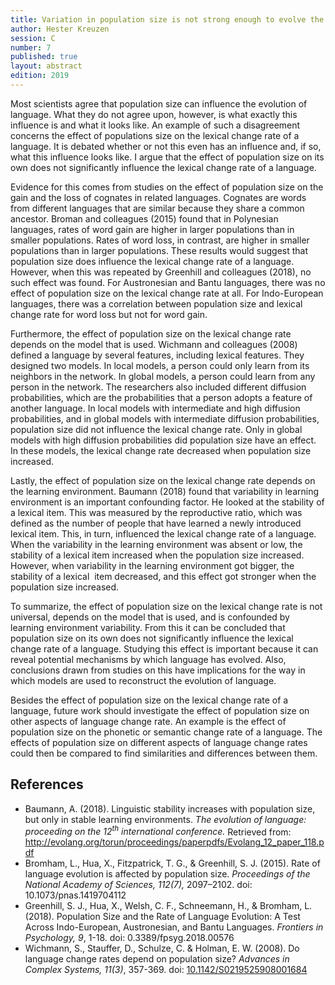 ```yaml
---
title: Variation in population size is not strong enough to evolve the lexicon of a language
author: Hester Kreuzen
session: C
number: 7
published: true
layout: abstract
edition: 2019
---
```


Most scientists agree that population size can influence the evolution of language. What they do not agree upon, however, is what exactly this influence is and what it looks like. An example of such a disagreement concerns the effect of populations size on the lexical change rate of a language. It is debated whether or not this even has an influence and, if so, what this influence looks like. I argue that the effect of population size on its own does not significantly influence the lexical change rate of a language.

Evidence for this comes from studies on the effect of population size on the gain and the loss of cognates in related languages. Cognates are words from different languages that are similar because they share a common ancestor. Broman and colleagues (2015) found that in Polynesian languages, rates of word gain are higher in larger populations than in smaller populations. Rates of word loss, in contrast, are higher in smaller populations than in larger populations. These results would suggest that population size does influence the lexical change rate of a language. However, when this was repeated by Greenhill and colleagues (2018), no such effect was found. For Austronesian and Bantu languages, there was no effect of population size on the lexical change rate at all. For Indo-European languages, there was a correlation between population size and lexical change rate for word loss but not for word gain.

Furthermore, the effect of population size on the lexical change rate depends on the model that is used. Wichmann and colleagues (2008) defined a language by several features, including lexical features. They designed two models. In local models, a person could only learn from its neighbors in the network. In global models, a person could learn from any person in the network. The researchers also included different diffusion probabilities, which are the probabilities that a person adopts a feature of another language. In local models with intermediate and high diffusion probabilities, and in global models with intermediate diffusion probabilities, population size did not influence the lexical change rate. Only in global models with high diffusion probabilities did population size have an effect. In these models, the lexical change rate decreased when population size increased.

Lastly, the effect of population size on the lexical change rate depends on the learning environment. Baumann (2018) found that variability in learning environment is an important confounding factor. He looked at the stability of a lexical item. This was measured by the reproductive ratio, which was defined as the number of people that have learned a newly introduced lexical item. This, in turn, influenced the lexical change rate of a language. When the variability in the learning environment was absent or low, the stability of a lexical item increased when the population size increased. However, when variability in the learning environment got bigger, the stability of a lexical  item decreased, and this effect got stronger when the population size increased.

To summarize, the effect of population size on the lexical change rate is not universal, depends on the model that is used, and is confounded by learning environment variability. From this it can be concluded that population size on its own does not significantly influence the lexical change rate of a language. Studying this effect is important because it can reveal potential mechanisms by which language has evolved. Also, conclusions drawn from studies on this have implications for the way in which models are used to reconstruct the evolution of language.

Besides the effect of population size on the lexical change rate of a language, future work should investigate the effect of population size on other aspects of language change rate. An example is the effect of population size on the phonetic or semantic change rate of a language. The effects of population size on different aspects of language change rates could then be compared to find similarities and differences between them.

<div class="references">

References
---

- Baumann, A. (2018). Linguistic stability increases with population size, but only in stable learning environments. <em>The evolution of language: proceeding on the 12<sup>th</sup> international conference. </em>Retrieved from: <a href="http://evolang.org/torun/proceedings/paperpdfs/Evolang_12_paper_118.pdf">http://evolang.org/torun/proceedings/paperpdfs/Evolang_12_paper_118.pdf</a>
- Bromham, L., Hua, X., Fitzpatrick, T. G., &amp; Greenhill, S. J. (2015). Rate of language evolution is affected by population size. <em>Proceedings of the National Academy of Sciences, 112(7),</em> 2097–2102. doi: 10.1073/pnas.1419704112
- Greenhill, S. J., Hua, X., Welsh, C. F., Schneemann, H., &amp; Bromham, L. (2018). Population Size and the Rate of Language Evolution: A Test Across Indo-European, Austronesian, and Bantu Languages. <em>Frontiers in Psychology, 9</em>, 1-18. doi: 0.3389/fpsyg.2018.00576
- Wichmann, S., Stauffer, D., Schulze, C. &amp; Holman, E. W. (2008). Do language change rates depend on population size? <em>Advances in Complex Systems, 11(3)</em>, 357-369. doi: <a href="https://doi.org/10.1142/S0219525908001684">10.1142/S0219525908001684</a>
</div>